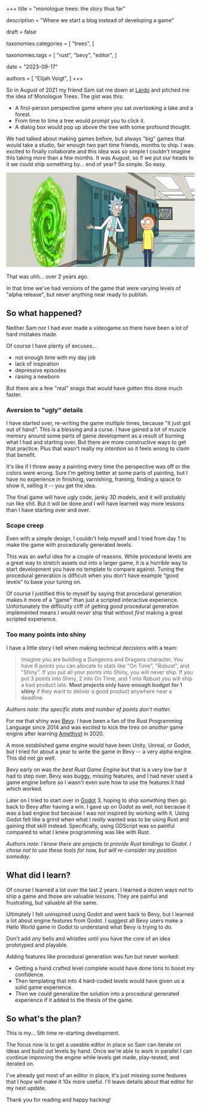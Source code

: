 +++
title = "monologue trees: the story thus far"

description = "Where we start a blog instead of developing a game"

draft = false

taxonomies.categories = [
    "trees",
]

taxonomies.tags = [
    "rust",
    "bevy",
    "editor",
]

date = "2023-09-17"

authors = [
  "Elijah Voigt",
]
+++

So in August of 2021 my friend Sam sat me down at [Lardo][lardo] and pitched me the idea of Monologue Trees.
The gist was this:

* A first-person perspective game where you sat overlooking a lake and a forest.
* From time to time a tree would prompt you to click it.
* A dialog box would pop up above the tree with some profound thought.

We had talked about making games before, but always "big" games that would take a studio, fair enough two part time friends, months to ship.
I was excited to finally collaborate and this idea was *so* simple I couldn't imagine this taking more than a few months.
It was August, so if we put our heads to it we could ship something by... end of year?
So simple.
So easy.

![Come on Morty. Quick 6 month dev cycle. In an out.](20-minute-adventure-morty.jpg)

That was uhh... over 2 years ago.

In that time we've had versions of the game that were varying levels of "alpha release", but never anything near ready to publish.

## So what happened?

Neither Sam nor I had ever made a videogame so there have been a lot of hard mistakes made.

Of course I have plenty of excuses...
* not enough time with my day job
* lack of inspiration
* depressive episodes
* raising a newborn

But there are a few "real" snags that would have gotten this done much faster.

### Aversion to "ugly" details

I have started over, re-writing the game multiple times, because "it just got out of hand".
This is a blessing and a curse.
I have gained a lot of muscle memory around some parts of game development as a result of burning what I had and starting over.
But there are more constructive ways to get that practice.
Plus that wasn't really my _intention_ so it feels wrong to claim that benefit.

It's like if I threw away a painting every time the perspective was off or the colors were wrong.
Sure I'm getting better at some parts of painting, but I have no experience in finishing, varnishing, framing, finding a space to show it, selling it -- you get the idea.

The final game will have ugly code, janky 3D models, and it will probably run like shit.
But it will be done and I will have learned way more lessons than I have starting over and over.

### Scope creep

Even with a simple design, I couldn't help myself and I tried from day 1 to make the game with procedurally generated levels.

This was an awful idea for a couple of reasons.
While procedural levels are a great way to stretch assets out into a larger game, it is a horrible way to start development you have no template to compare against.
Tuning the procedural generation is difficult when you don't have example "good levels" to base your tuning on.

Of course I justified this to myself by saying that procedural generation makes it more of a "game" than just a scripted interactive experience.
Unfortunately the difficulty cliff of getting _good_ procedural generation implemented means I would _never_ ship that without _first_ making a great scripted experience.

### Too many points into shiny

I have a little story I tell when making technical decisions with a team:

> Imagine you are building a Dungeons and Dragons character.
  You have 6 points you can allocate to stats like "On Time", "Robust", and "Shiny".
  If you put all your points into Shiny, you will never ship.
  If you put 3 points into Shiny, 2 into On Time, and 1 into Robust you will ship a bad product late.
  **Most projects only have enough budget for 1 shiny** if they want to deliver a good product anywhere near a deadline.

*Authors note: the specific stats and number of points don't matter.*

For me that shiny was [Bevy][bevy].
I have been a fan of the Rust Programming Language since 2014 and was excited to kick the tires on _another_ game engine after learning [Amethyst][amethyst] in 2020.

A more established game engine would have been Unity, Unreal, or Godot, but I tried for about a year to write the game in Bevy -- a very alpha engine.
This did not go well.

Bevy early on was _the best Rust Game Engine_ but that is a very low bar it had to step over.
Bevy was buggy, missing features, and I had never used a game engine before so I wasn't even sure how to use the features it had which worked.

Later on I tried to start over in [Godot][godot] 3, hoping to ship _something_ then go back to Bevy after having a win.
I gave up on Godot as well, not because it was a bad engine but because I was not inspired by working with it.
Using Godot felt like a grind when what I _really_ wanted was to be using Rust and gaining _that_ skill instead.
Specifically, using GDScript was so painful compared to what I knew programming was like with Rust.

*Authors note: I know there are projects to provide Rust bindings to Godot.*
*I chose not to use these tools for now, but will re-consider my position someday.*

## What did I learn?

Of course I learned a lot over the last 2 years.
I learned a dozen ways _not_ to ship a game and those are valuable lessons.
They are painful and frustrating, but valuable all the same.

Ultimately I felt uninspired using Godot and went back to Bevy, but I learned a lot about engine features from Godot.
I suggest all Bevy users make a Hello World game in Godot to understand what Bevy is trying to do.

Don't add _any_ bells and whistles until you have the core of an idea prototyped and playable.

Adding features like procedural generation was fun but never worked:
* Getting a hand crafted level complete would have done tons to boost my confidence.
* Then templating that into 4 hard-coded levels would have given us a solid game experience.
* _Then_ we could generalize the solution into a procedural generated experience if it added to the thesis of the game.

## So what's the plan?

This is my... 5th time re-starting development.

The focus now is to get a useable editor in place so Sam can iterate on ideas and build out levels by hand.
Once we're able to work in parallel I can continue improving the engine while levels get made, play-tested, and iterated on.

I've already got most of an editor in place, it's just missing some features that I _hope_ will make it 10x more useful.
I'll leave details about that editor for my next update.

Thank you for reading and happy hacking!

[lardo]: https://www.lardosandwiches.com/
[bevy]: https://bevyengine.org
[amethyst]: https://amethyst.rs/
[godot]: https://godotengine.org/
